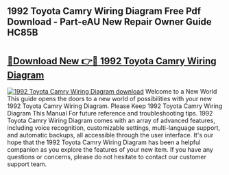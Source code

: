 ## 1992 Toyota Camry Wiring Diagram Free Pdf Download - Part-eAU New Repair Owner Guide HC85B

# <h2><a href="http://dfjjia.blite.top/?on=1992+Toyota+Camry+Wiring+Diagram">🔗Download New 👉🔴 1992 Toyota Camry Wiring Diagram</a></h2>

[![1992 Toyota Camry Wiring Diagram download](https://i.imgur.com/lujVjoI.png)](http://dfjjia.blite.top/?on=1992+Toyota+Camry+Wiring+Diagram)
Welcome to a New World This guide opens the doors to a new world of possibilities with your new 1992 Toyota Camry Wiring Diagram. Please Keep 1992 Toyota Camry Wiring Diagram This Manual For future reference and troubleshooting tips. 1992 Toyota Camry Wiring Diagram comes with an array of advanced features, including voice recognition, customizable settings, multi-language support, and automatic backups, all accessible through the user interface. It's our hope that the 1992 Toyota Camry Wiring Diagram has been a helpful companion as you explore the features of your new item. If you have any questions or concerns, please do not hesitate to contact our customer support team.
